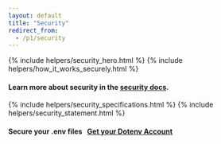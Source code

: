 ```yaml
---
layout: default
title: "Security"
redirect_from:
  - /p1/security
---
```


{% include helpers/security_hero.html %}
{% include helpers/how_it_works_securely.html %}

<h4 class="text-center mt-4">Learn more about security in the <a href="/docs/security">security docs</a>.</h4>

{% include helpers/security_specifications.html %}
{% include helpers/security_statement.html %}

<div class="container">
  <div class="row">
    <div class="col">
      <h4 class="fw-bold text-center py-4 mt-4">
        Secure your .env files &nbsp;&nbsp;<a class="btn btn-dark btn-sm" href="/signup">Get your Dotenv Account</a>
      </h4>
    </div>
  </div>
</div>
